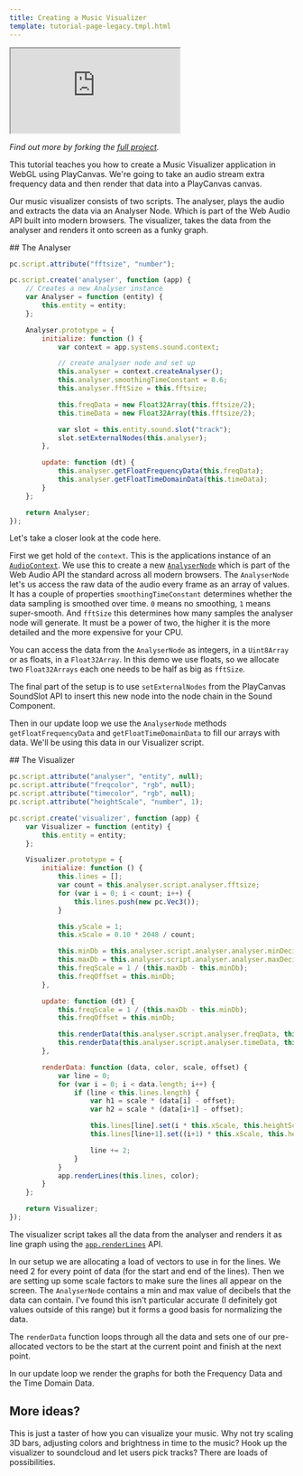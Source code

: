 ```yaml
---
title: Creating a Music Visualizer
template: tutorial-page-legacy.tmpl.html
---
```


<iframe src="http://playcanv.as/p/BqhCi6oy"></iframe>

*Find out more by forking the [full project][1].*

This tutorial teaches you how to create a Music Visualizer application in WebGL using PlayCanvas. We're going to take an audio stream extra frequency data and then render that data into a PlayCanvas canvas.

Our music visualizer consists of two scripts. The analyser, plays the audio and extracts the data via an Analyser Node. Which is part of the Web Audio API built into modern browsers. The visualizer, takes the data from the analyser and renders it onto screen as a funky graph.

## The Analyser

```javascript
pc.script.attribute("fftsize", "number");

pc.script.create('analyser', function (app) {
    // Creates a new Analyser instance
    var Analyser = function (entity) {
        this.entity = entity;
    };

    Analyser.prototype = {
        initialize: function () {
            var context = app.systems.sound.context;

            // create analyser node and set up
            this.analyser = context.createAnalyser();
            this.analyser.smoothingTimeConstant = 0.6;
            this.analyser.fftSize = this.fftsize;

            this.freqData = new Float32Array(this.fftsize/2);
            this.timeData = new Float32Array(this.fftsize/2);

            var slot = this.entity.sound.slot("track");
            slot.setExternalNodes(this.analyser);
        },

        update: function (dt) {
            this.analyser.getFloatFrequencyData(this.freqData);
            this.analyser.getFloatTimeDomainData(this.timeData);
        }
    };

    return Analyser;
});
```

Let's take a closer look at the code here.

First we get hold of the `context`. This is the applications instance of an [`AudioContext`][2]. We use this to create a new [`AnalyserNode`][3] which is part of the Web Audio API the standard across all modern browsers. The `AnalyserNode` let's us access the raw data of the audio every frame as an array of values. It has a couple of properties `smoothingTimeConstant` determines whether the data sampling is smoothed over time. `0` means no smoothing, `1` means super-smooth. And `fftSize` this determines how many samples the analyser node will generate. It must be a power of two, the higher it is the more detailed and the more expensive for your CPU.

You can access the data from the `AnalyserNode` as integers, in a `Uint8Array` or as floats, in a `Float32Array`. In this demo we use floats, so we allocate two `Float32Arrays` each one needs to be half as big as `fftSize`.

The final part of the setup is to use `setExternalNodes` from the PlayCanvas SoundSlot API to insert this new node into the node chain in the Sound Component.

Then in our update loop we use the `AnalyserNode` methods `getFloatFrequencyData` and `getFloatTimeDomainData` to fill our arrays with data. We'll be using this data in our Visualizer script.

## The Visualizer

```javascript
pc.script.attribute("analyser", "entity", null);
pc.script.attribute("freqcolor", "rgb", null);
pc.script.attribute("timecolor", "rgb", null);
pc.script.attribute("heightScale", "number", 1);

pc.script.create('visualizer', function (app) {
    var Visualizer = function (entity) {
        this.entity = entity;
    };

    Visualizer.prototype = {
        initialize: function () {
            this.lines = [];
            var count = this.analyser.script.analyser.fftsize;
            for (var i = 0; i < count; i++) {
                this.lines.push(new pc.Vec3());
            }

            this.yScale = 1;
            this.xScale = 0.10 * 2048 / count;

            this.minDb = this.analyser.script.analyser.analyser.minDecibels;
            this.maxDb = this.analyser.script.analyser.analyser.maxDecibels;
            this.freqScale = 1 / (this.maxDb - this.minDb);
            this.freqOffset = this.minDb;
        },

        update: function (dt) {
            this.freqScale = 1 / (this.maxDb - this.minDb);
            this.freqOffset = this.minDb;

            this.renderData(this.analyser.script.analyser.freqData, this.freqcolor, this.freqScale, this.freqOffset);
            this.renderData(this.analyser.script.analyser.timeData, this.timecolor, 0.5, 0);
        },

        renderData: function (data, color, scale, offset) {
            var line = 0;
            for (var i = 0; i < data.length; i++) {
                if (line < this.lines.length) {
                    var h1 = scale * (data[i] - offset);
                    var h2 = scale * (data[i+1] - offset);

                    this.lines[line].set(i * this.xScale, this.heightScale*h1, 0);
                    this.lines[line+1].set((i+1) * this.xScale, this.heightScale*h2, 0);

                    line += 2;
                }
            }
            app.renderLines(this.lines, color);
        }
    };

    return Visualizer;
});
```

The visualizer script takes all the data from the analyser and renders it as line graph using the [`app.renderLines`][4] API.

In our setup we are allocating a load of vectors to use in for the lines. We need 2 for every point of data (for the start and end of the lines). Then we are setting up some scale factors to make sure the lines all appear on the screen. The `AnalyserNode` contains a min and max value of decibels that the data can contain. I've found this isn't particular accurate (I definitely got values outside of this range) but it forms a good basis for normalizing the data.

The `renderData` function loops through all the data and sets one of our pre-allocated vectors to be the start at the current point and finish at the next point.

In our update loop we render the graphs for both the Frequency Data and the Time Domain Data.

## More ideas?

This is just a taster of how you can visualize your music. Why not try scaling 3D bars, adjusting colors and brightness in time to the music? Hook up the visualizer to soundcloud and let users pick tracks? There are loads of possibilities.


[1]: https://playcanvas.com/project/374422/overview/tutorial-audio-visualizer
[2]: https://developer.mozilla.org/en/docs/Web/API/AudioContext
[3]: https://developer.mozilla.org/en-US/docs/Web/API/AnalyserNode
[4]: http://developer.playcanvas.com/en/api/pc.Application.html#renderLines
